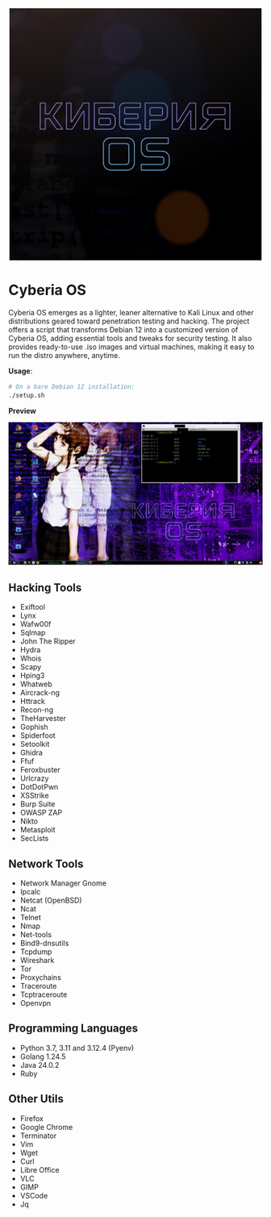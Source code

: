 <div align="center">
    <img src="./images/logo.png" alt="Cyberia OS logo" width=500 />
</div>

# Cyberia OS

Cyberia OS emerges as a lighter, leaner alternative to Kali Linux and other distributions geared toward penetration testing and hacking.
The project offers a script that transforms Debian 12 into a customized version of Cyberia OS, adding essential tools and tweaks for security testing. It also provides ready-to-use .iso images and virtual machines, making it easy to run the distro anywhere, anytime.

**Usage**: 

```bash
# On a bare Debian 12 installation:
./setup.sh
```

**Preview**

<div align="center">
    <img src="./images/example.jpg" alt="Cyberia OS Screenshot." width=600 />
</div>

## Hacking Tools

* Exiftool
* Lynx
* Wafw00f
* Sqlmap
* John The Ripper
* Hydra
* Whois
* Scapy
* Hping3
* Whatweb
* Aircrack-ng
* Httrack
* Recon-ng
* TheHarvester
* Gophish
* Spiderfoot
* Setoolkit
* Ghidra
* Ffuf
* Feroxbuster
* Urlcrazy
* DotDotPwn
* XSStrike
* Burp Suite
* OWASP ZAP
* Nikto
* Metasploit
* SecLists

## Network Tools

* Network Manager Gnome
* Ipcalc
* Netcat (OpenBSD)
* Ncat
* Telnet
* Nmap
* Net-tools
* Bind9-dnsutils
* Tcpdump
* Wireshark
* Tor
* Proxychains
* Traceroute
* Tcptraceroute
* Openvpn

## Programming Languages

* Python 3.7, 3.11 and 3.12.4 (Pyenv)
* Golang 1.24.5
* Java 24.0.2
* Ruby

## Other Utils

* Firefox
* Google Chrome
* Terminator
* Vim
* Wget
* Curl
* Libre Office
* VLC
* GIMP
* VSCode
* Jq

